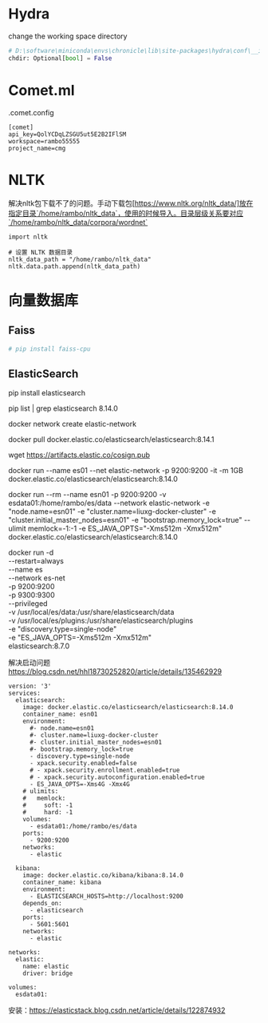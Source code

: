 # Hydra
change the working space directory

```python
# D:\software\miniconda\envs\chronicle\lib\site-packages\hydra\conf\__init__.py
chdir: Optional[bool] = False
```

# Comet.ml

.comet.config
```
[comet]
api_key=QolYCDqLZSGU5ut5E2B2IFlSM
workspace=rambo55555
project_name=cmg
```

# NLTK

解决nltk包下载不了的问题。手动下载包[https://www.nltk.org/nltk_data/]放在指定目录`/home/rambo/nltk_data`，使用的时候导入。目录层级关系要对应`/home/rambo/nltk_data/corpora/wordnet`

```
import nltk

# 设置 NLTK 数据目录
nltk_data_path = "/home/rambo/nltk_data"
nltk.data.path.append(nltk_data_path)
```



# 向量数据库

## Faiss

```python
# pip install faiss-cpu
```



## ElasticSearch

pip install elasticsearch

pip list | grep elasticsearch 8.14.0



docker network create elastic-network

docker pull docker.elastic.co/elasticsearch/elasticsearch:8.14.1

wget https://artifacts.elastic.co/cosign.pub



docker run --name es01 --net elastic-network -p 9200:9200 -it -m 1GB docker.elastic.co/elasticsearch/elasticsearch:8.14.0

docker run --rm --name esn01 -p 9200:9200 -v esdata01:/home/rambo/es/data --network elastic-network -e "node.name=esn01" -e "cluster.name=liuxg-docker-cluster" -e "cluster.initial_master_nodes=esn01" -e "bootstrap.memory_lock=true" --ulimit memlock=-1:-1 -e ES_JAVA_OPTS="-Xms512m -Xmx512m" docker.elastic.co/elasticsearch/elasticsearch:8.14.0



docker run -d \
--restart=always \
--name es \
--network es-net \
-p 9200:9200 \
-p 9300:9300 \
--privileged \
-v /usr/local/es/data:/usr/share/elasticsearch/data \
-v /usr/local/es/plugins:/usr/share/elasticsearch/plugins \
-e "discovery.type=single-node" \
-e "ES_JAVA_OPTS=-Xms512m -Xmx512m" \
elasticsearch:8.7.0



解决启动问题
https://blog.csdn.net/hhl18730252820/article/details/135462929

```
version: '3'
services:
  elasticsearch:
    image: docker.elastic.co/elasticsearch/elasticsearch:8.14.0
    container_name: esn01
    environment:
      #- node.name=esn01
      #- cluster.name=liuxg-docker-cluster
      #- cluster.initial_master_nodes=esn01
      #- bootstrap.memory_lock=true
      - discovery.type=single-node
      - xpack.security.enabled=false
      # - xpack.security.enrollment.enabled=true
      # - xpack.security.autoconfiguration.enabled=true
      - ES_JAVA_OPTS=-Xms4G -Xmx4G
    # ulimits:
    #   memlock:
    #     soft: -1
    #     hard: -1
    volumes:
      - esdata01:/home/rambo/es/data
    ports:
      - 9200:9200
    networks:
      - elastic

  kibana:
    image: docker.elastic.co/kibana/kibana:8.14.0
    container_name: kibana
    environment:
      - ELASTICSEARCH_HOSTS=http://localhost:9200
    depends_on: 
      - elasticsearch
    ports:
      - 5601:5601
    networks:
      - elastic

networks:
  elastic:
    name: elastic
    driver: bridge

volumes:
  esdata01:

```

安装：https://elasticstack.blog.csdn.net/article/details/122874932
